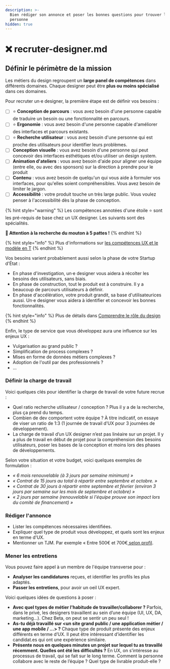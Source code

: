 ```yaml
---
description: >-
  Bien rédiger son annonce et poser les bonnes questions pour trouver la bonne
  personne
hidden: true
---
```


# ❌ recruter-designer.md

## Définir le périmètre de la mission

Les métiers du design regroupent un **large panel de compétences** dans différents domaines. Chaque designer peut être **plus ou moins spécialisé** dans ces domaines.

Pour recruter un·e designer, la première étape est de définir vos besoins :

* [ ] ⭐ **Conception de parcours** : vous avez besoin d'une personne capable de traduire un besoin ou une fonctionnalité en parcours.
* [ ] ⭐ **Ergonomie** : vous avez besoin d'une personne capable d'améliorer des interfaces et parcours existants.
* [ ] ⭐ **Recherche utilisateur** : vous avez besoin d'une personne qui est proche des utilisateurs pour identifier leurs problèmes.
* [ ] **Conception visuelle** : vous avez besoin d'une personne qui peut concevoir des interfaces esthétiques et/ou utiliser un design system.
* [ ] **Animation d'ateliers** : vous avez besoin d'aide pour aligner une équipe (entre elle, ou avec des sponsors) sur la direction à prendre pour le produit
* [ ] **Contenu** : vous avez besoin de quelqu'un qui vous aide à formuler vos interfaces, pour qu'elles soient compréhensibles. Vous avez besoin de limiter le jargon.
* [ ] **Accessibilité** : votre produit touche un très large public. Vous voulez penser à l'accessibilité dès la phase de conception.

{% hint style="warning" %}
Les compétences annotées d'une étoile ⭐ sont les pré-requis de base chez un UX designer. Les suivants sont des spécialités.

**🚨 Attention à la recherche du mouton à 5 pattes !**
{% endhint %}

{% hint style="info" %}
Plus d'informations sur [les compétences UX et le modèle en T](https://blocnotes.iergo.fr/articles/competences-ux-et-modele-en-t/)
{% endhint %}

Vos besoins varient probablement aussi selon la phase de votre Startup d'État :

* En phase d'investigation, un‧e designer vous aidera à récolter les besoins des utilisateurs, sans biais.
* En phase de construction, tout le produit est à construire. Il y a beaucoup de parcours utilisateurs à définir.
* En phase d'accélération, votre produit grandit, sa base d'utilisateurices aussi. Un‧e designer vous aidera à identifier et concevoir les bonnes fonctionnalités.

{% hint style="info" %}
Plus de détails dans [Comprendre le rôle du design](https://app.gitbook.com/@beta-gouv/s/guide-se/design-et-experience-utilisateur/comprendre-le-role-du-design)
{% endhint %}

Enfin, le type de service que vous développez aura une influence sur les enjeux UX :

* Vulgarisation au grand public ?
* Simplification de process complexes ?
* Mises en forme de données métiers complexes ?
* Adoption de l'outil par des professionnels ?
* ...

### Définir la charge de travail <a href="#docs-internal-guid-28535909-7fff-54be-0deb-5b02958e01f4" id="docs-internal-guid-28535909-7fff-54be-0deb-5b02958e01f4"></a>

Voici quelques clés pour identifier la charge de travail de votre future recrue :

* Quel ratio recherche utilisateur / conception ? Plus il y a de la recherche, plus ça prend du temps.
* Combien de dev comportent votre équipe ? À titre indicatif, on essaye de viser un ratio de 1:3 (1 journée de travail d'UX pour 3 journées de développement).
* La charge de travail d’un UX designer n’est pas linéaire sur un projet. Il y a plus de travail en début de projet pour la compréhension des besoins utilisateurs, poser les bases de la conception et moins lors des phases de développements.

Selon votre situation et votre budget, voici quelques exemples de formulation :

* _« 6 mois renouvelable (à 3 jours par semaine minimum) »_
* _« Contrat de 15 jours au total à répartir entre septembre et octobre. »_
* _« Contrat de 30 jours à répartir entre septembre et février (environ 3 jours par semaine sur les mois de septembre et octobre) »_
* _« 2 jours par semaine (renouvelable si l'équipe prouve son impact lors du comité de financement) »_

### Rédiger l'annonce <a href="#docs-internal-guid-d0796aed-7fff-05ea-4900-350f54147ddd" id="docs-internal-guid-d0796aed-7fff-05ea-4900-350f54147ddd"></a>

* Lister les compétences nécessaires identifiées.
* Expliquer quel type de produit vous développez, et quels sont les enjeux en terme d'UX.
* Mentionner un TJM. Par exemple « Entre 500€ et 700€[ selon profil](https://doc.incubateur.net/communaute/travailler-a-beta-gouv/recrutement/observatoire-revenus).

### Mener les entretiens

Vous pouvez faire appel à un membre de l'équipe transverse pour :

* **Analyser les candidatures** reçues, et identifier les profils les plus adaptés.
* **Passer les entretiens**, pour avoir un oeil UX expert.

Voici quelques idées de questions à poser :

* **Avec quel types de métier l'habitude de travailler/collaborer ?** Parfois, dans le privé, les designers travaillent au sein d’une équipe (UI, UX, DA, marketing…). Chez Beta, on peut se sentir un peu seul !
* **As-tu déjà travaillé sur \<un site grand public / une application métier / une app mobile / ...> ?** Chaque type de produit présente des enjeux différents en terme d’UX. Il peut être intéressant d’identifier les candidat.es qui ont une expérience similaire.
* **Présente nous en quelques minutes un projet sur lequel tu as travaillé récemment. Quelles ont été les difficultés ?** En UX, on s’intéresse au processus de travail, qui se fait sur le long terme. Comment la personne collabore avec le reste de l’équipe ? Quel type de livrable produit-elle ?

